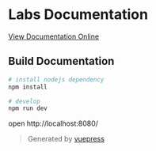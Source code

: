 # Labs Documentation

[View Documentation Online](https://istd50044.gitlab.io/labs/)

## Build Documentation

```bash
# install nodejs dependency
npm install

# develop
npm run dev
```

open http://localhost:8080/

> Generated by [vuepress](https://github.com/vuejs/vuepress)
